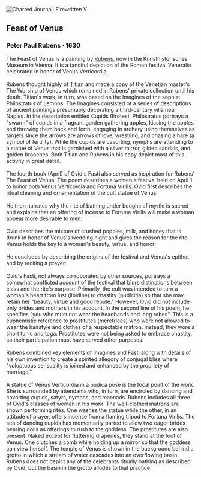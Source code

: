 <div class="artwork-of-the-day">
  <div class="container">
    <div class="img-wrapper">
      <img
        src="https://uploads3.wikiart.org/images/peter-paul-rubens/feast-of-venus.jpg!Large.jpg"
        alt="Charred Journal: Firewritten V" />
    </div>
    <div class="artwork-detail">
      <div class="artwork-origin"> 
        <h2 class="artwork-name">Feast of Venus</h2>
        <h3 class="artist">
          Peter Paul Rubens
                    ·  1630
        </h3>
      </div>
      <p class="description">
        <span class="artwork-description-text ng-binding" ng-bind-html="viewModel.ArtworkOfTheDay.Description | unsafe">The Feast of Venus is a painting by <a target="_blank" href="/en/peter-paul-rubens">Rubens</a>, now in the Kunsthistorisches Museum in Vienna. It is a fanciful depiction of the Roman festival Veneralia celebrated in honor of Venus Verticordia.
<br>
<br>Rubens thought highly of <a target="_blank" href="/en/titian">Titian</a> and made a copy of the Venetian master's The Worship of Venus which remained in Rubens' private collection until his death. Titian's work, in turn, was based on the Imagines of the sophist Philostratus of Lemnos. The Imagines consisted of a series of descriptions of ancient paintings presumably decorating a third-century villa near Naples. In the description entitled Cupids (Erotes), Philostratus portrays a "swarm" of cupids in a fragrant garden gathering apples, kissing the apples and throwing them back and forth, engaging in archery using themselves as targets since the arrows are arrows of love, wrestling, and chasing a hare (a symbol of fertility). While the cupids are cavorting, nymphs are attending to a statue of Venus that is garnished with a silver mirror, gilded sandals, and golden brooches. Both Titian and Rubens in his copy depict most of this activity in great detail.
<br>
<br>The fourth book (April) of Ovid's Fasti also served as inspiration for Rubens' The Feast of Venus. The poem describes a women's festival held on April 1 to honor both Venus Verticordia and Fortuna Virilis. Ovid first describes the ritual cleaning and ornamentation of the cult statue of Venus:
<br>
<br>He then narrates why the rite of bathing under boughs of myrtle is sacred and explains that an offering of incense to Fortuna Virilis will make a woman appear more desirable to men:
<br>
<br>Ovid describes the mixture of crushed poppies, milk, and honey that is drunk in honor of Venus's wedding night and gives the reason for the rite - Venus holds the key to a woman's beauty, virtue, and honor:
<br>
<br>He concludes by describing the origins of the festival and Venus's epithet and by reciting a prayer:
<br>
<br>Ovid's Fasti, not always corroborated by other sources, portrays a somewhat conflicted account of the festival that blurs distinctions between class and the rite's purpose. Primarily, the cult was intended to turn a woman's heart from lust (libidine) to chastity (pudicitia) so that she may retain her "beauty, virtue and good repute." However, Ovid did not include only brides and mothers in his account. In the second line of his poem, he specifies "you who must not wear the headbands and long robes". This is a euphemistic reference to prostitutes (meretrices) who were not allowed to wear the hairstyle and clothes of a respectable matron. Instead, they wore a short tunic and toga. Prostitutes were not being asked to embrace chastity, so their participation must have served other purposes.
<br>
<br>Rubens combined key elements of Imagines and Fasti along with details of his own invention to create a spirited allegory of conjugal bliss where "voluptuous sensuality is joined and enhanced by the propriety of marriage."
<br>
<br>A statue of Venus Verticordia in a pudica pose is the focal point of the work. She is surrounded by attendants who, in turn, are encircled by dancing and cavorting cupids, satyrs, nymphs, and maenads. Rubens includes all three of Ovid's classes of women in his work. The well-clothed matrons are shown performing rites. One washes the statue while the other, in an attitude of prayer, offers incense from a flaming tripod to Fortuna Virilis. The sea of dancing cupids has momentarily parted to allow two eager brides bearing dolls as offerings to rush to the goddess. The prostitutes are also present. Naked except for fluttering draperies, they stand at the foot of Venus. One clutches a comb while holding up a mirror so that the goddess can view herself. The temple of Venus is shown in the background behind a grotto in which a stream of water cascades into an overflowing basin. Rubens does not depict any of the celebrants ritually bathing as described by Ovid, but the basin in the grotto alludes to that practice.</span>
                        <div class="text-shadow-container" ng-show="showShadow" style=""></div>
      </p>
    </div>
  </div>

</div>
